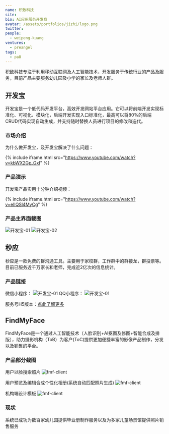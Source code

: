 ```yaml
---
name: 积致科技
site: 
bio: AI应用服务开发商
avatar: /assets/portfolios/jizhi/logo.png
twitter: 
people:
  - weipeng-kuang
ventures:
  - preangel
tags:
  - pa8
---
```


积致科技专注于利用移动互联网及人工智能技术，开发服务于传统行业的产品及服务，目前产品主要服务幼儿园及小学的家长及老师人群。

## 开发宝

开发宝是一个低代码开发平台，高效开发网站平台应用。它可以将前端开发实现标准化、可视化、模块化，后端开发实现入口标准化，最高可以将80%的后端CRUD代码实现自动生成，并支持随时替换人员进行项目的修改和迭代。

### 市场介绍

为什么做开发宝，及开发宝解决了什么问题：

{% include iframe.html src="https://www.youtube.com/watch?v=kbWX2Gp_GxI" %}

### 产品演示

开发宝产品实用十分钟介绍视频：

{% include iframe.html src="https://www.youtube.com/watch?v=eIIQSl4MyCg" %}

### 产品主界面截图
![开发宝-01](/assets/portfolios/jizhi/kfb_01.png)
![开发宝-02](/assets/portfolios/jizhi/kfb_02.png)


## 秒应

秒应是一款免费的群沟通工具。主要用于家校群，工作群中的群接龙，群投票等。目前已服务近千万家长和老师，完成近2亿次的信息统计。


### 产品链接

微信小程序：
![开发宝-01](/assets/portfolios/jizhi/miaoying_weixin.jpg)
QQ小程序：
![开发宝-01](/assets/portfolios/jizhi/miaoying_qq.jpg)

服务号H5版本：<a href="http://my.hui51.cn/">点此了解更多</a>


## FindMyFace
FindMyFace是一个通过人工智能技术（人脸识别+AI抠图及修图+智能合成及排版），助力摄影机构（ToB）为客户(ToC)提供更加便捷丰富的影像产品制作，分发以及销售的平台。

### 产品部分截图
用户以脸搜索照片
![fmf-client](/assets/portfolios/jizhi/fmf_client_match.png)

用户预览及编辑合成个性化相册(系统自动匹配照片生成)
 ![fmf-client](/assets/portfolios/jizhi/fmf_client_book.png)

机构端设计模板
 ![fmf-client](/assets/portfolios/jizhi/fmf_org_tpl.png)

### 现状
系统已成功为数百家幼儿园提供毕业册制作服务以及为多家儿童场景馆提供照片销售服务
